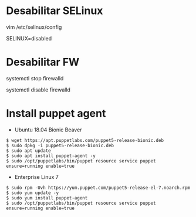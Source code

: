 # Desabilitar SELinux
vim /etc/selinux/config

SELINUX=disabled

# Desabilitar FW
systemctl stop firewalld

systemctl disable firewalld

# Install puppet agent
- Ubuntu 18.04 Bionic Beaver
```
$ wget https://apt.puppetlabs.com/puppet5-release-bionic.deb
$ sudo dpkg -i puppet5-release-bionic.deb 
$ sudo apt update 
$ sudo apt install puppet-agent -y 
$ sudo /opt/puppetlabs/bin/puppet resource service puppet ensure=running enable=true
```
- Enterprise Linux 7
```
$ sudo rpm -Uvh https://yum.puppet.com/puppet5-release-el-7.noarch.rpm
$ sudo yum update -y
$ sudo yum install puppet-agent
$ sudo /opt/puppetlabs/bin/puppet resource service puppet ensure=running enable=true
```
